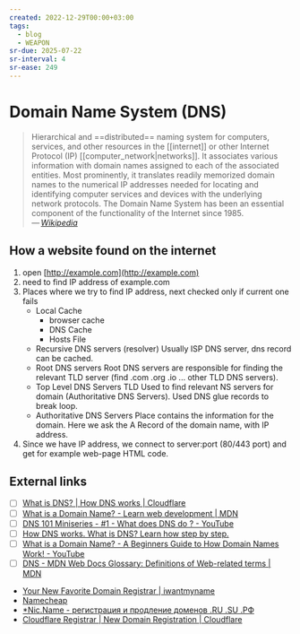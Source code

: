 ```yaml
---
created: 2022-12-29T00:00+03:00
tags:
  - blog
  - WEAPON
sr-due: 2025-07-22
sr-interval: 4
sr-ease: 249
---
```


# Domain Name System (DNS)

> Hierarchical and ==distributed== naming system for computers, services, and other resources in the [[internet]] or other Internet Protocol (IP) [[computer_network|networks]]. It associates various information with domain names assigned to each of the associated entities. Most prominently, it translates readily memorized domain names to the numerical IP addresses needed for locating and identifying computer services and devices with the underlying network protocols. The Domain Name System has been an essential component of the functionality of the Internet since 1985.\
> — <cite>[Wikipedia](https://en.wikipedia.org/wiki/Domain_Name_System)</cite>

## How a website found on the internet

1. open [http://example.com](http://example.com)
2. need to find IP address of example.com
3. Places where we try to find IP address, next checked only if current one fails
   - Local Cache
     - browser cache
     - DNS Cache
     - Hosts File
   - Recursive DNS servers (resolver) Usually ISP DNS server, dns record can be cached.
   - Root DNS servers Root DNS servers are responsible for finding the relevant TLD server (find .com .org .io ... other TLD DNS servers).
   - Top Level DNS Servers TLD Used to find relevant NS servers for domain (Authoritative DNS Servers). Used DNS glue records to break loop.
   - Authoritative DNS Servers Place contains the information for the domain. Here we ask the A Record of the domain name, with IP address.
4. Since we have IP address, we connect to server:port (80/443 port) and get for example web-page HTML code.

## External links

- [ ] [What is DNS? | How DNS works | Cloudflare](https://www.cloudflare.com/learning/dns/what-is-dns/)
- [ ] [What is a Domain Name? - Learn web development | MDN](https://developer.mozilla.org/en-US/docs/Learn/Common_questions/Web_mechanics/What_is_a_domain_name)
- [ ] [DNS 101 Miniseries - #1 - What does DNS do ? - YouTube](https://www.youtube.com/watch?v=zEmUuNFBgN8)
- [ ] [How DNS works. What is DNS? Learn how step by step.](https://howdns.works/)
- [ ] [What is a Domain Name? - A Beginners Guide to How Domain Names Work! - YouTube](https://www.youtube.com/watch?v=Y4cRx19nhJk)
- [ ] [DNS - MDN Web Docs Glossary: Definitions of Web-related terms | MDN](https://developer.mozilla.org/en-US/docs/Glossary/DNS)

- [Your New Favorite Domain Registrar | iwantmyname](https://iwantmyname.com/)
- [Namecheap](https://vivaldi.com/bk/namecheap-en-us)
- [\*Nic.Name - регистрация и продление доменов .RU .SU .РФ](https://www.regnic.name/)
- [Cloudflare Registrar | New Domain Registration | Cloudflare](https://www.cloudflare.com/products/registrar/)